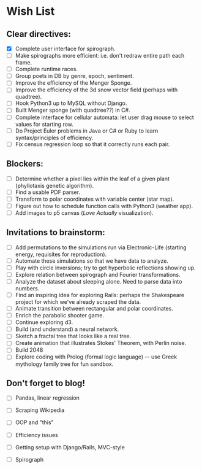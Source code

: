
# Wish List

## Clear directives:
- [x] Complete user interface for spirograph.
- [ ] Make spirographs more efficient: i.e. don't redraw entire path each frame.
- [ ] Complete runtime races.
- [ ] Group poets in DB by genre, epoch, sentiment.
- [ ] Improve the efficiency of the Menger Sponge.
- [ ] Improve the efficiency of the 3d snow vector field (perhaps with quadtree).
- [ ] Hook Python3 up to MySQL without Django.
- [ ] Built Menger sponge (with quadtree??) in C#.
- [ ] Complete interface for cellular automata: let user drag mouse to select values for starting row.
- [ ] Do Project Euler problems in Java or C# or Ruby to learn syntax/principles of efficiency.
- [ ] Fix census regression loop so that it correctly runs each pair.

## Blockers:
- [ ] Determine whether a pixel lies within the leaf of a given plant (phyllotaxis genetic algorithm).
- [ ] Find a usable PDF parser.
- [ ] Transform to polar coordinates with variable center (star map).
- [ ] Figure out how to schedule function calls with Python3 (weather app).
- [ ] Add images to p5 canvas (*Love Actually* visualization).

## Invitations to brainstorm:
- [ ] Add permutations to the simulations run via Electronic-Life (starting energy, requisites for reproduction).
- [ ] Automate these simulations so that we have data to analyze.
- [ ] Play with circle inversions; try to get hyperbolic reflections showing up.
- [ ] Explore relation between spirograph and Fourier transformations.
- [ ] Analyze the dataset about sleeping alone. Need to parse data into numbers.
- [ ] Find an inspiring idea for exploring Rails: perhaps the Shakespeare project for which we've already scraped the data.
- [ ] Animate transition between rectangular and polar coordinates.
- [ ] Enrich the parabolic shooter game.
- [ ] Continue exploring d3.
- [ ] Build (and understand) a neural network.
- [ ] Sketch a fractal tree that looks like a real tree.
- [ ] Create animation that illustrates Stokes' Theorem, with Perlin noise.
- [ ] Build 2048
- [ ] Explore coding with Prolog (formal logic language) -- use Greek mythology family tree for fun sandbox.

## Don't forget to blog!
- [ ] Pandas, linear regression
- [ ] Scraping Wikipedia
- [ ] OOP and "this"
- [ ] Efficiency issues
- [ ] Getting setup with Django/Rails, MVC-style
- [ ] Spirograph

